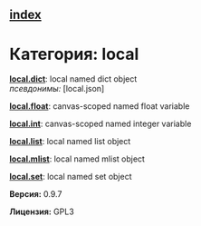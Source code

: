 [index](index.html) 
---

# Категория: local




[**local.dict**](local.dict.html): local named dict object <br>
_псевдонимы:_ \[local.json\]


[**local.float**](local.float.html): canvas-scoped named float variable 

[**local.int**](local.int.html): canvas-scoped named integer variable 

[**local.list**](local.list.html): local named list object 

[**local.mlist**](local.mlist.html): local named mlist object 

[**local.set**](local.set.html): local named set object 


**Версия:** 0.9.7

**Лицензия:** GPL3
